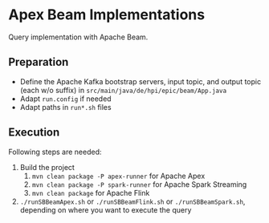 # Apex Beam Implementations

Query implementation with Apache Beam.

## Preparation
- Define the Apache Kafka bootstrap servers, input topic, and output topic (each w/o suffix) in ```src/main/java/de/hpi/epic/beam/App.java```
- Adapt ```run.config``` if needed
- Adapt paths in ```run*.sh``` files

## Execution

Following steps are needed:

1. Build the project
   1. ```mvn clean package -P apex-runner``` for Apache Apex
   1. ```mvn clean package -P spark-runner``` for Apache Spark Streaming
   1. ```mvn clean package``` for Apache Flink
1. ```./runSBBeamApex.sh``` or ```./runSBBeamFlink.sh``` or ```./runSBBeamSpark.sh```, depending on where you want to execute the query